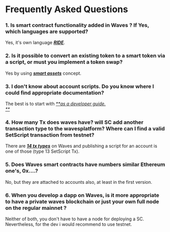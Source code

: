 # Frequently Asked Questions

### 1. Is smart contract functionality added in Waves ? If Yes, which languages are supported?

Yes, it's own language [_**RIDE**_](/smart-contracts/ride-language/ride-language.md).

### 2. Is it possible to convert an existing token to a smart token via a script, or must you implement a token swap?

Yes by using [_**smart assets**_](/smart-contracts/smart-assets.md) concept.

### 3. I don't know about account scripts. Do you know where I could find appropriate documentation?

The best is to start with [_**as a developer guide.        
**_](/getting-started/as-a-developer.md)

### 4. How many Tx does waves have? will SC add another transaction type to the wavesplatform? Where can I find a valid SetScript transaction from testnet?

There are [_**14 tx types**_](/waves-api-and-sdk/waves-node-rest-api/example-transactions.md) on Waves and publishing a script for an account is one of those \(type 13 SetScript Tx\).

### 5. Does Waves smart contracts have numbers similar Ethereum one's, 0x....?

No, but they are attached to accounts also, at least in the first version.

### 6. When you develop a dapp on Waves, is it more appropriate to have a private waves blockchain or just your own full node on the regular mainnet ?

Neither of both, you don't have to have a node for deploying a SC. Nevertheless, for the dev i would recommend to use testnet.




